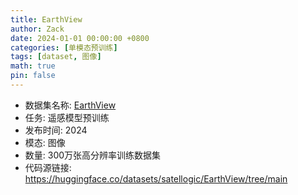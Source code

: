 ```yaml
---
title: EarthView
author: Zack
date: 2024-01-01 00:00:00 +0800
categories: [单模态预训练]
tags: [dataset, 图像]
math: true
pin: false
---
```

- 数据集名称: [EarthView](https://huggingface.co/datasets/satellogic/EarthView/tree/main)
- 任务: 遥感模型预训练
- 发布时间: 2024
- 模态: 图像
- 数量: 300万张高分辨率训练数据集
- 代码源链接: https://huggingface.co/datasets/satellogic/EarthView/tree/main
